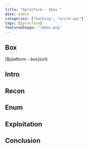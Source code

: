 ```yaml
---
title: "$platform - $box "
date: $date
categories: ["hacking", "write-ups"]
tags: [$platform]
featuredImage: "/$box.png"
---
```

## Box

[$platform - $box]($url)

## Intro

## Recon

## Enum

## Exploitation

## Conclusion